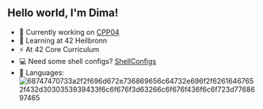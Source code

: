 ## Hello world, I'm Dima!
- 🔭 Currently working on [CPP04](https://github.com/oliferovych/CPP-CPP04)
- 🌱 Learning at 42 Heilbronn
- ⚡ At 42 Core Curriculum
- 💻 Need some shell configs? [ShellConfigs](https://github.com/oliferovych/ShellConfigs)
- 🔧 Languages:
     ![68747470733a2f2f696d672e736869656c64732e696f2f62616467652f432d3030353939433f6c6f676f3d63266c6f676f436f6c6f723d7768697465](https://github.com/user-attachments/assets/284dbafa-e2c4-4364-8d1d-0ec4b473a719)

    

